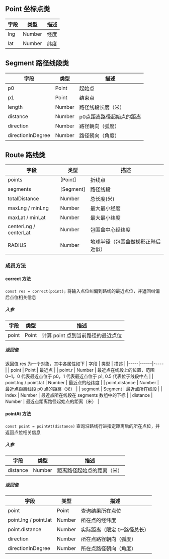 ## Point 坐标点类
| 字段 | 类型 | 描述 |
|-----|------|-----|
| lng | Number | 经度 |
| lat | Number | 纬度 |

## Segment 路径线段类
| 字段 | 类型 | 描述 |
|-----|------|-----|
| p0 | Point | 起始点 |
| p1 | Point | 结束点 |
| length | Number | 路径线段长度（米） |
| distance | Number | p0点距离路径起始点的距离 |
| direction | Number | 路径朝向（弧度） |
| directionInDegree | Number | 路径朝向（角度） |

## Route 路线类
| 字段 | 类型 | 描述 |
|-----|------|-----|
| points | [Point] | 折线点 |
| segments | [Segment] | 路径线段 |
| totalDistance | Number | 总长度(米) |
| maxLng / minLng | Number | 最大最小经度 |
| maxLat / minLat | Number | 最大最小纬度 |、
| centerLng / centerLat | Number | 包围盒中心经纬度 |
| RADIUS | Number | 地球半径（包围盒做梯形正畸后近似） |
### 成员方法 
#### correct 方法
`const res = correct(point);`
将输入点位纠偏到路线的最近点位，并返回纠偏后点位相关信息
##### 入参
| 字段 | 类型 | 描述 |
|-----|------|-----|
| point | Point | 计算 point 点到当前路径的最近点位 |
##### 返回值
返回值 res 为一个对象，其中各属性如下
| 字段 | 类型 | 描述 |
|-----|------|-----|
| point | Point | 最近点 |
| point.r | Number | 最近点在线段上的位置，范围 0~1。0 代表最近点位于 p0，1 代表最近点位于 p1, 0.5 代表位于线段中点 |
| point.lng / point.lat | Number | 最近点的经纬度 |
| point.distance | Number | 最近点距离线段 p0 点的距离（米） |
| segment | Segment | 最近点所在线段 |
| index | Number | 最近点所在线段在 segments 数组中的下标 |
| distance | Number | 最近点距离路径起始点的距离（米） |

#### pointAt 方法
`const point = pointAt(distance)`
查询沿路线行进指定距离后的所在点位，并返回点位相关信息
##### 入参
| 字段 | 类型 | 描述 |
|-----|------|-----|
| distance | Number | 距离路径起始点的距离（米） |
##### 返回值
| 字段 | 类型 | 描述 |
|-----|------|-----|
| point | Point | 查询结果所在点位 |
| point.lng / point.lat | Number | 所在点的经纬度 |
| point.distance | Number | 实际距离（限定 0~路径总长） |
| direction | Number | 所在点路径朝向（弧度） |
| directionInDegree | Number | 所在点路径朝向（角度） |
